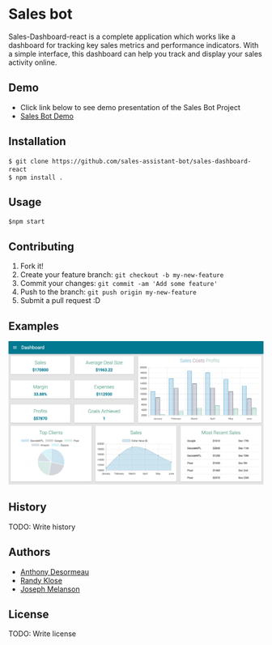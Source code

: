 # Sales bot

Sales-Dashboard-react is a complete application which works like a dashboard for tracking key sales metrics and performance indicators. With a simple interface, this dashboard can help you track and display your sales activity online.

## Demo
* Click link below to see demo presentation of the Sales Bot Project
* [Sales Bot Demo](https://www.youtube.com/watch?v=KC0GPHN8mYs)

## Installation

```
$ git clone https://github.com/sales-assistant-bot/sales-dashboard-react
$ npm install .
```

## Usage
```
$npm start
```


## Contributing

1. Fork it!
2. Create your feature branch: `git checkout -b my-new-feature`
3. Commit your changes: `git commit -am 'Add some feature'`
4. Push to the branch: `git push origin my-new-feature`
5. Submit a pull request :D

## Examples
![dashboard full view](screenshots/Dashborad.png)


## History

TODO: Write history

## Authors

* [Anthony Desormeau](https://github.com/ajdez)
* [Randy Klose](https://github.com/Randyklose)
* [Joseph Melanson](https://github.com/joemelanson)

## License

TODO: Write license
